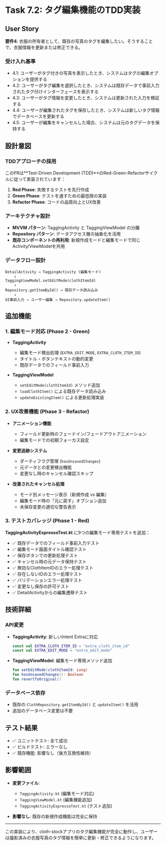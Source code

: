 # Task 7.2: タグ編集機能のTDD実装

## User Story

**要件4**: 衣服の所有者として、既存の写真のタグを編集したい。そうすることで、衣服情報を更新または修正できる。

### 受け入れ基準
- 4.1: ユーザーがタグ付きの写真を表示したとき、システムはタグの編集オプションを提供する
- 4.2: ユーザーがタグ編集を選択したとき、システムは既存データで事前入力されたタグ付けインターフェースを表示する
- 4.3: ユーザーがタグ情報を変更したとき、システムは更新された入力を検証する
- 4.4: ユーザーが編集されたタグを保存したとき、システムは新しいタグ情報でデータベースを更新する
- 4.5: ユーザーが編集をキャンセルした場合、システムは元のタグデータを保持する

## 設計意図

### TDDアプローチの採用
このPRは**Test-Driven Development (TDD)**のRed-Green-Refactorサイクルに従って実装されています：

1. **Red Phase**: 失敗するテストを先行作成
2. **Green Phase**: テストを通すための最低限の実装
3. **Refactor Phase**: コードの品質向上とUX改善

### アーキテクチャ設計
- **MVVM パターン**: TaggingActivity と TaggingViewModel の分離
- **Repository パターン**: データアクセス層の抽象化を活用
- **既存コンポーネントの再利用**: 新規作成モードと編集モードで同じActivity/ViewModelを共用

### データフロー設計
```
DetailActivity → TaggingActivity (編集モード)
    ↓
TaggingViewModel.setEditMode(clothItemId)
    ↓
Repository.getItemById() → 既存データ読み込み
    ↓
UI事前入力 → ユーザー編集 → Repository.updateItem()
```

## 追加機能

### 1. 編集モード対応 (Phase 2 - Green)
- **TaggingActivity**
  - 編集モード検出処理 (`EXTRA_EDIT_MODE`, `EXTRA_CLOTH_ITEM_ID`)
  - タイトル・ボタンテキストの動的変更
  - 既存データでのフィールド事前入力

- **TaggingViewModel**
  - `setEditMode(clothItemId)` メソッド追加
  - `loadClothItem()` による既存データ読み込み
  - `updateExistingItem()` による更新処理実装

### 2. UX改善機能 (Phase 3 - Refactor)
- **アニメーション機能**
  - フィールド更新時のフェードイン/フェードアウトアニメーション
  - 編集モードでの初期フォーカス設定

- **変更追跡システム**
  - ダーティフラグ管理 (`hasUnsavedChanges`)
  - 元データとの変更検出機能
  - 変更なし時のキャンセル確認スキップ

- **改善されたキャンセル処理**
  - モード別メッセージ表示（新規作成 vs 編集）
  - 編集モード時の「元に戻す」オプション追加
  - 未保存変更の適切な警告表示

### 3. テストカバレッジ (Phase 1 - Red)
**TaggingActivityEspressoTest.kt** に9つの編集モード専用テストを追加：

- ✅ 既存データでのフィールド事前入力テスト
- ✅ 編集モード画面タイトル確認テスト  
- ✅ 保存ボタンでの更新処理テスト
- ✅ キャンセル時の元データ保持テスト
- ✅ 無効なClothItemIDのエラー処理テスト
- ✅ 存在しないIDのエラー処理テスト
- ✅ バリデーションエラー処理テスト
- ✅ 変更なし保存の許可テスト
- ✅ DetailActivityからの編集遷移テスト

## 技術詳細

### API変更
- **TaggingActivity**: 新しいIntent Extraに対応
  ```kotlin
  const val EXTRA_CLOTH_ITEM_ID = "extra_cloth_item_id"
  const val EXTRA_EDIT_MODE = "extra_edit_mode"  
  ```

- **TaggingViewModel**: 編集モード専用メソッド追加
  ```kotlin
  fun setEditMode(clothItemId: Long)
  fun hasUnsavedChanges(): Boolean
  fun revertToOriginal()
  ```

### データベース依存
- 既存の `ClothRepository.getItemById()` と `updateItem()` を活用
- 追加のデータベース変更は不要

## テスト結果
- ✅ ユニットテスト: 全て成功
- ✅ ビルドテスト: エラーなし
- ✅ 既存機能: 影響なし（後方互換性維持）

## 影響範囲
- **変更ファイル**:
  - `TaggingActivity.kt` (編集モード対応)
  - `TaggingViewModel.kt` (編集機能追加)  
  - `TaggingActivityEspressoTest.kt` (テスト追加)

- **影響なし**: 既存の新規作成機能は完全に保持

---

この実装により、cloth-stockアプリのタグ編集機能が完全に動作し、ユーザーは撮影済みの衣服写真のタグ情報を簡単に更新・修正できるようになります。